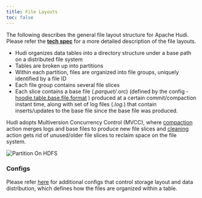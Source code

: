 ```yaml
---
title: File Layouts
toc: false
---
```


The following describes the general file layout structure for Apache Hudi. Please refer the **[tech spec](https://hudi.apache.org/tech-specs#file-layout-hierarchy)** for a more detailed description of the file layouts.
* Hudi organizes data tables into a directory structure under a base path on a distributed file system
* Tables are broken up into partitions
* Within each partition, files are organized into file groups, uniquely identified by a file ID
* Each file group contains several file slices 
* Each slice contains a base file (*.parquet/*.orc) (defined by the config - [hoodie.table.base.file.format](https://hudi.apache.org/docs/next/configurations/#hoodietablebasefileformat) ) produced at a certain commit/compaction instant time, along with set of log files (*.log.*) that contain inserts/updates to the base file since the base file was produced. 

Hudi adopts Multiversion Concurrency Control (MVCC), where [compaction](/docs/next/compaction) action merges logs and base files to produce new 
file slices and [cleaning](/docs/next/cleaning) action gets rid of unused/older file slices to reclaim space on the file system.

![Partition On HDFS](/assets/images/hudi_partitions_HDFS.png)

### Configs

Please refer [here](https://hudi.apache.org/docs/next/configurations/#Layout-Configs) for additional configs that control storage layout and data distribution, which defines how the files are organized within a table.
